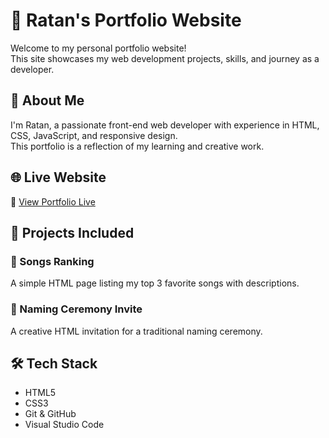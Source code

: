 # 💼 Ratan's Portfolio Website

Welcome to my personal portfolio website!  
This site showcases my web development projects, skills, and journey as a developer.

## 🚀 About Me

I'm Ratan, a passionate front-end web developer with experience in HTML, CSS, JavaScript, and responsive design.  
This portfolio is a reflection of my learning and creative work.

## 🌐 Live Website

🔗 [View Portfolio Live](https://ratanpawar-dev.github.io/HTML-Portfolio/)  


## 📂 Projects Included

### 🎵 Songs Ranking
A simple HTML page listing my top 3 favorite songs with descriptions.

### 👶 Naming Ceremony Invite
A creative HTML invitation for a traditional naming ceremony.

## 🛠️ Tech Stack

- HTML5
- CSS3
- Git & GitHub
- Visual Studio Code


